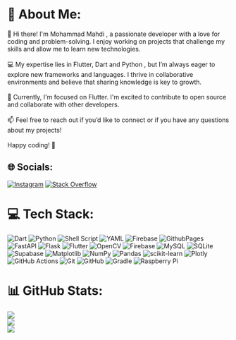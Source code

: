 # 💫 About Me:
👋 Hi there! I'm Mohammad Mahdi , a passionate developer with a love for coding and problem-solving. I enjoy working on projects that challenge my skills and allow me to learn new technologies.<br><br>💻 My expertise lies in Flutter, Dart and Python , but I’m always eager to explore new frameworks and languages. I thrive in collaborative environments and believe that sharing knowledge is key to growth.<br><br>🌱 Currently, I'm focused on Flutter. I'm excited to contribute to open source and collaborate with other developers.<br><br>📫 Feel free to reach out if you’d like to connect or if you have any questions about my projects!<br><br>Happy coding! 🚀


## 🌐 Socials:
[![Instagram](https://img.shields.io/badge/Instagram-%23E4405F.svg?logo=Instagram&logoColor=white)](https://instagram.com/https://www.instagram.com/unclegenson?igsh=MWZhbWw2NTVpa2Jndg==) [![Stack Overflow](https://img.shields.io/badge/-Stackoverflow-FE7A16?logo=stack-overflow&logoColor=white)](https://stackoverflow.com/users/22383461) 

# 💻 Tech Stack:
![Dart](https://img.shields.io/badge/dart-%230175C2.svg?style=for-the-badge&logo=dart&logoColor=white) ![Python](https://img.shields.io/badge/python-3670A0?style=for-the-badge&logo=python&logoColor=ffdd54) ![Shell Script](https://img.shields.io/badge/shell_script-%23121011.svg?style=for-the-badge&logo=gnu-bash&logoColor=white) ![YAML](https://img.shields.io/badge/yaml-%23ffffff.svg?style=for-the-badge&logo=yaml&logoColor=151515) ![Firebase](https://img.shields.io/badge/firebase-%23039BE5.svg?style=for-the-badge&logo=firebase) ![GithubPages](https://img.shields.io/badge/github%20pages-121013?style=for-the-badge&logo=github&logoColor=white) ![FastAPI](https://img.shields.io/badge/FastAPI-005571?style=for-the-badge&logo=fastapi) ![Flask](https://img.shields.io/badge/flask-%23000.svg?style=for-the-badge&logo=flask&logoColor=white) ![Flutter](https://img.shields.io/badge/Flutter-%2302569B.svg?style=for-the-badge&logo=Flutter&logoColor=white) ![OpenCV](https://img.shields.io/badge/opencv-%23white.svg?style=for-the-badge&logo=opencv&logoColor=white) ![Firebase](https://img.shields.io/badge/firebase-a08021?style=for-the-badge&logo=firebase&logoColor=ffcd34) ![MySQL](https://img.shields.io/badge/mysql-4479A1.svg?style=for-the-badge&logo=mysql&logoColor=white) ![SQLite](https://img.shields.io/badge/sqlite-%2307405e.svg?style=for-the-badge&logo=sqlite&logoColor=white) ![Supabase](https://img.shields.io/badge/Supabase-3ECF8E?style=for-the-badge&logo=supabase&logoColor=white) ![Matplotlib](https://img.shields.io/badge/Matplotlib-%23ffffff.svg?style=for-the-badge&logo=Matplotlib&logoColor=black) ![NumPy](https://img.shields.io/badge/numpy-%23013243.svg?style=for-the-badge&logo=numpy&logoColor=white) ![Pandas](https://img.shields.io/badge/pandas-%23150458.svg?style=for-the-badge&logo=pandas&logoColor=white) ![scikit-learn](https://img.shields.io/badge/scikit--learn-%23F7931E.svg?style=for-the-badge&logo=scikit-learn&logoColor=white) ![Plotly](https://img.shields.io/badge/Plotly-%233F4F75.svg?style=for-the-badge&logo=plotly&logoColor=white) ![GitHub Actions](https://img.shields.io/badge/github%20actions-%232671E5.svg?style=for-the-badge&logo=githubactions&logoColor=white) ![Git](https://img.shields.io/badge/git-%23F05033.svg?style=for-the-badge&logo=git&logoColor=white) ![GitHub](https://img.shields.io/badge/github-%23121011.svg?style=for-the-badge&logo=github&logoColor=white) ![Gradle](https://img.shields.io/badge/Gradle-02303A.svg?style=for-the-badge&logo=Gradle&logoColor=white) ![Raspberry Pi](https://img.shields.io/badge/-RaspberryPi-C51A4A?style=for-the-badge&logo=Raspberry-Pi)
# 📊 GitHub Stats:
![](https://github-readme-stats.vercel.app/api?username=unclegenson&theme=cobalt&hide_border=false&include_all_commits=false&count_private=false)<br/>
![](https://github-readme-streak-stats.herokuapp.com/?user=unclegenson&theme=cobalt&hide_border=false)<br/>
![](https://github-readme-stats.vercel.app/api/top-langs/?username=unclegenson&theme=cobalt&hide_border=false&include_all_commits=false&count_private=false&layout=compact)

<!-- Proudly created with GPRM ( https://gprm.itsvg.in ) -->
